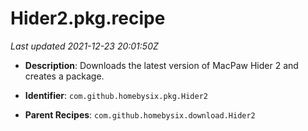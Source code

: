 # Hider2.pkg.recipe

_Last updated 2021-12-23 20:01:50Z_

- **Description**: Downloads the latest version of MacPaw Hider 2 and creates a package.

- **Identifier**: `com.github.homebysix.pkg.Hider2`

- **Parent Recipes**: `com.github.homebysix.download.Hider2`
